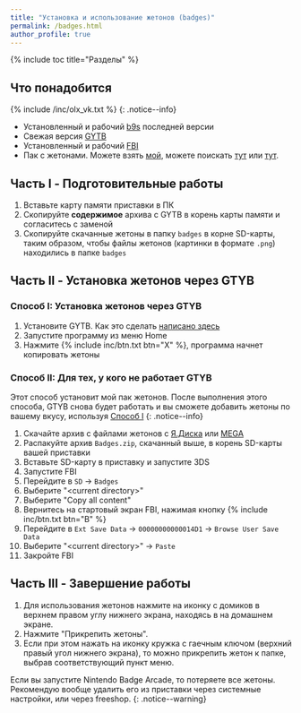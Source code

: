 ```yaml
---
title: "Установка и использование жетонов (badges)"
permalink: /badges.html
author_profile: true
---
```


{% include toc title="Разделы" %}

## Что понадобится
<a name="what_need" /> 

{% include /inc/olx_vk.txt %}
{: .notice--info}

* Установленный и рабочий [b9s](updating-b9s) последней версии 
* Свежая версия [GYTB](https://github.com/chaoskagami/GYTB/releases/download/alt-rel1/GYTB.cia) 
* Установленный и рабочий [FBI](fbi)
* Пак с жетонами. Можете взять [мой](https://goo.gl/KWHtCH), можете поискать [тут](https://badges.3dsthem.es/) или [тут](https://gbatemp.net/threads/nintendo-badge-arcade-badges-collection.405667/).

## Часть I - Подготовительные работы

1. Вставьте карту памяти приставки в ПК
1. Скопируйте **содержимое** архива с GYTB в корень карты памяти и согласитесь с заменой
1. Скопируйте скачанные жетоны в папку `badges` в корне SD-карты, таким образом, чтобы файлы жетонов (картинки в формате `.png`) находились в папке `badges`

## Часть II - Установка жетонов через GTYB

### Способ I: Установка жетонов через GTYB

1. Установите GYTB. Как это сделать [написано здесь](https://3ds.customfw.xyz/games#способ-ii---fbi)
1. Запустите программу из меню Home
1. Нажмите {% include inc/btn.txt btn="X" %}, программа начнет копировать жетоны

### Способ II: Для тех, у кого не работает GTYB

Этот способ установит мой пак жетонов. После выполнения этого способа, GTYB снова будет работать и вы сможете добавить жетоны по вашему вкусу, используя [Способ I](badges#part2a)
{: .notice--info}

1. Скачайте архив с файлами жетонов с [Я.Диска](https://yadi.sk/d/2mwMKtaZ3Kt4Hm) или [MEGA](https://mega.nz/#!0h0B2TaQ!95bjmMWYN1VHomezFLvtN9ThJATJfgxDQKd4_gGMbNk)
1. Распакуйте архив `Badges.zip`, скачанный выше, в корень SD-карты вашей приставки
1. Вставьте SD-карту в приставку и запустите 3DS
1. Запустите FBI
1. Перейдите в `SD` -> `Badges`
1. Выберите "\<current directory>"
1. Выберите "Copy all content"
1. Вернитесь на стартовый экран FBI, нажимая кнопку {% include inc/btn.txt btn="B" %}
1. Перейдите в `Ext Save Data` -> `00000000000014D1` -> `Browse User Save Data`
1. Выберите "\<current directory>" -> `Paste`
1. Закройте FBI 

## Часть III - Завершение работы

1. Для использования жетонов нажмите на иконку с домиков в верхнем правом углу нижнего экрана, находясь в на домашнем экране. 
1. Нажмите "Прикрепить жетоны".
1. Если при этом нажать на иконку кружка с гаечным ключом (верхний правый угол нижнего экрана), то можно прикрепить жетон к папке, выбрав соответствующий пункт меню.

Если вы запустите Nintendo Badge Arcade, то потеряете все жетоны. Рекомендую вообще удалить его из приставки через системные настройки, или через freeshop. 
{: .notice--warning}

